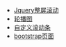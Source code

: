- [Jquery整屏滚动](https://jet-chenbo.github.io/JQuery/Custom_ScrollBar/index.html)
- [轮播图](https://jet-chenbo.github.io/JQuery/slide/index.html)
- [自定义滚动条](https://jet-chenbo.github.io/JQuery/Custom_ScrollBar/index.html)
- [bootstrap页面](https://jet-chenbo.github.io/JQuery/bootstrap/index.html)
